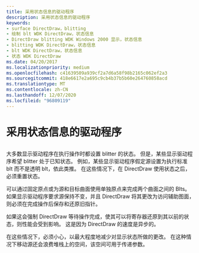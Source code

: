 ```yaml
---
title: 采用状态信息的驱动程序
description: 采用状态信息的驱动程序
keywords:
- surface DirectDraw，blitting
- 绘制 blt WDK DirectDraw，状态信息
- DirectDraw blitting WDK Windows 2000 显示，状态信息
- blitting WDK DirectDraw，状态信息
- blt WDK DirectDraw，状态信息
- 状态 WDK DirectDraw
ms.date: 04/20/2017
ms.localizationpriority: medium
ms.openlocfilehash: c41639509a939cf2a7d6a58f98b2165c062ef2a3
ms.sourcegitcommit: 418e6617e2a695c9cb4b37b5b60e264760858acd
ms.translationtype: MT
ms.contentlocale: zh-CN
ms.lasthandoff: 12/07/2020
ms.locfileid: "96809119"
---
```

# <a name="drivers-that-assume-state-information"></a>采用状态信息的驱动程序


## <span id="ddk_drivers_that_assume_state_information_gg"></span><span id="DDK_DRIVERS_THAT_ASSUME_STATE_INFORMATION_GG"></span>


大多数显示驱动程序在执行操作时都设置 blitter 的状态。 但是，某些显示驱动程序希望 blitter 处于已知状态。 例如，某些显示驱动程序假定源设置为执行标准 blt 而不是透明 blt，依此类推。 在这些情况下，在 DirectDraw 使用状态之后，必须重置状态。

可以通过固定原点或为源和目标曲面使用单独原点来完成两个曲面之间的 Blts。 如果显示驱动程序要求源保持不变，并且 DirectDraw 将其更改为访问辅助图面，则必须在完成操作后保存和还原旧指针。

如果这会强制 DirectDraw 等待操作完成，使其可以将寄存器还原到其以前的状态，则性能会受到影响。 这是因为 DirectDraw 的速度是异步的。

在这些情况下，必须小心，以最大程度地减少对显示状态所做的更改。 在这种情况下移动源还会浪费堆栈上的空间，该空间可用于传递参数。

 

 





